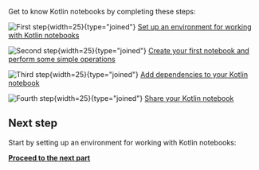 [//]: # (title: Get started with data analysis with Kotlin Notebook)

Get to know Kotlin notebooks by completing these steps:

![First step](icon-1.svg){width=25}{type="joined"} [Set up an environment for working with Kotlin notebooks](kotlin-notebook-set-up-env.md)

![Second step](icon-2.svg){width=25}{type="joined"} [Create your first notebook and perform some simple operations](kotlin-notebook-create.md)

![Third step](icon-3.svg){width=25}{type="joined"} [Add dependencies to your Kotlin notebook](kotlin-notebook-add-dependencies.md)

![Fourth step](icon-4.svg){width=25}{type="joined"} [Share your Kotlin notebook](kotlin-notebook-share.md)

## Next step

Start by setting up an environment for working with Kotlin notebooks:

**[Proceed to the next part](kotlin-notebook-set-up-env.md)**